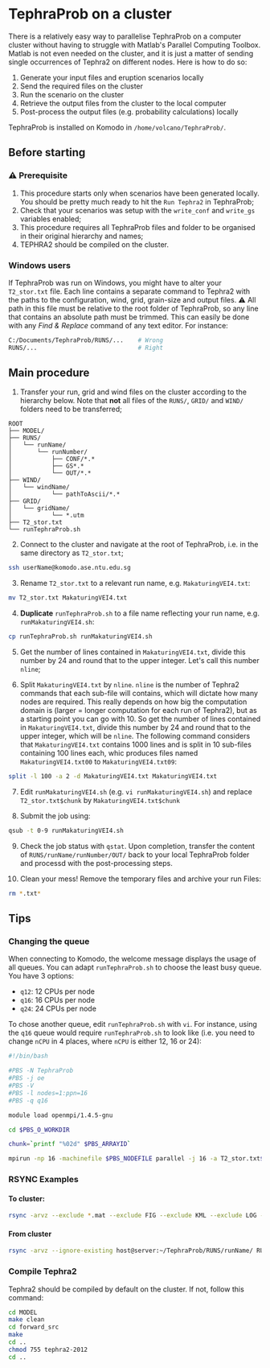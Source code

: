 
# TephraProb on a cluster

There is a relatively easy way to parallelise TephraProb on a computer cluster without having to struggle with Matlab's Parallel Computing Toolbox. Matlab is not even needed on the cluster, and it is just a matter of sending single occurrences of Tephra2 on different nodes. Here is how to do so:

1. Generate your input files and eruption scenarios locally
2. Send the required files on the cluster
3. Run the scenario on the cluster
4. Retrieve the output files from the cluster to the local computer
5. Post-process the output files (e.g. probability calculations) locally


TephraProb is installed on Komodo in `/home/volcano/TephraProb/`.

## Before starting

### :warning: Prerequisite

1. This procedure starts only when scenarios have been generated locally. You should be pretty much ready to hit the `Run Tephra2` in TephraProb;
2. Check that your scenarios was setup with the `write_conf` and `write_gs` variables enabled;
3. This procedure requires all TephraProb files and folder to be organised in their original hierarchy and names;
4. TEPHRA2 should be compiled on the cluster.


### Windows users

If TephraProb was run on Windows, you might have to alter your `T2_stor.txt` file. Each line contains a separate command to Tephra2 with the paths to the configuration, wind, grid, grain-size and output files. :warning: All path in this file must be relative to the root folder of TephraProb, so any line that contains an absolute path must be trimmed. This can easily be done with any *Find & Replace* command of any text editor. For instance:

```sh
C:/Documents/TephraProb/RUNS/...	# Wrong
RUNS/...							# Right
```


## Main procedure


1. Transfer your run, grid and wind files on the cluster according to the hierarchy below. Note that **not** all files of the `RUNS/`, `GRID/` and `WIND/` folders need to be transferred;

```
ROOT
├── MODEL/
├── RUNS/
│   └── runName/
│       └── runNumber/
│           ├── CONF/*.*
│           ├── GS*.*
│           └── OUT/*.*
├── WIND/
│   └── windName/
│           └── pathToAscii/*.*
├── GRID/
│   └── gridName/
│           └── *.utm
├── T2_stor.txt
└── runTephraProb.sh
```

2. Connect to the cluster and navigate at the root of TephraProb, i.e. in the same directory as `T2_stor.txt`;
```sh
ssh userName@komodo.ase.ntu.edu.sg 
```

3. Rename `T2_stor.txt` to a relevant run name, e.g. `MakaturingVEI4.txt`:
```sh
mv T2_stor.txt MakaturingVEI4.txt
```

4. **Duplicate** `runTephraProb.sh` to a file name reflecting your run name, e.g. `runMakaturingVEI4.sh`:
```sh
cp runTephraProb.sh runMakaturingVEI4.sh
```

5. Get the number of lines contained in `MakaturingVEI4.txt`, divide this number by 24 and round that to the upper integer. Let's call this number `nline`;

6. Split `MakaturingVEI4.txt` by `nline`. `nline` is the number of Tephra2 commands that each sub-file will contains, which will dictate how many nodes are required. This really depends on how big the computation domain is (larger = longer computation for each run of Tephra2), but as a starting point you can go with 10. So get the number of lines contained in `MakaturingVEI4.txt`, divide this number by 24 and round that to the upper integer, which will be `nline`. The following command considers that `MakaturingVEI4.txt` contains 1000 lines and is split in 10 sub-files containing 100 lines each, whic produces files named `MakaturingVEI4.txt00` to `MakaturingVEI4.txt09`:

```sh
split -l 100 -a 2 -d MakaturingVEI4.txt MakaturingVEI4.txt
```

7. Edit `runMakaturingVEI4.sh` (e.g. `vi runMakaturingVEI4.sh`) and replace `T2_stor.txt$chunk` by `MakaturingVEI4.txt$chunk`

8. Submit the job using:
```sh
qsub -t 0-9 runMakaturingVEI4.sh
```

9. Check the job status with `qstat`. Upon completion, transfer the content of `RUNS/runName/runNumber/OUT/` back to your local TephraProb folder and processd with the post-processing steps.

10. Clean your mess! Remove the temporary files and archive your run Files:
```sh
rm *.txt*
```

## Tips

### Changing the queue
When connecting to Komodo, the welcome message displays the usage of all queues. You can adapt `runTephraProb.sh` to choose the least busy queue. You have 3 options:
- `q12`: 12 CPUs per node
- `q16`: 16 CPUs per node
- `q24`: 24 CPUs per node

To chose another queue, edit `runTephraProb.sh` with `vi`. For instance, using the `q16` queue would require `runTephraProb.sh` to look like (i.e. you need to change `nCPU` in 4 places, where `nCPU` is either 12, 16 or 24):

```sh
#!/bin/bash

#PBS -N TephraProb
#PBS -j oe
#PBS -V
#PBS -l nodes=1:ppn=16
#PBS -q q16

module load openmpi/1.4.5-gnu

cd $PBS_O_WORKDIR

chunk=`printf "%02d" $PBS_ARRAYID`

mpirun -np 16 -machinefile $PBS_NODEFILE parallel -j 16 -a T2_stor.txt$chunk
```

### RSYNC Examples

#### To cluster:
```sh
rsync -arvz --exclude *.mat --exclude FIG --exclude KML --exclude LOG --exclude SUM  RUNS/run_name host@server:~/TephraProb/RUNS/
```

#### From cluster
```sh
rsync -arvz --ignore-existing host@server:~/TephraProb/RUNS/runName/ RUNS/runName/
```

### Compile Tephra2 
Tephra2 should be compiled by default on the cluster. If not, follow this command:
```sh
cd MODEL
make clean
cd forward_src
make
cd ..
chmod 755 tephra2-2012
cd ..
```
